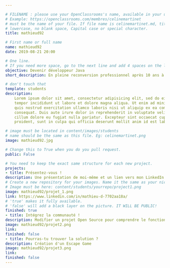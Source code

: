 ```yaml
---

# FILENAME : please use your OpenClassrooms's name, available in your url.
# Example: https://openclassrooms.com/membres/celinemartinet
# must be the name of your file. If file name is celinemartinet.md, title is celinemartinet.
# lowercase, no blank space, Capital case or special character.
title: mathieud92

# First name or full name
name: mathieud92
date: 2019-08-21 20:00

# One line.
# If you need more space, go to the next line and add 4 spaces on the left, as in 'description'.
objective: Devenir développeur Java
short_description: En pleine reconversion professionnel après 10 ans à être Aide-Soignant

# don't touch that
template: students
description:
    Lorem ipsum dolor sit amet, consectetur adipisicing elit, sed do eiusmod
    tempor incididunt ut labore et dolore magna aliqua. Ut enim ad minim veniam,
    quis nostrud exercitation ullamco laboris nisi ut aliquip ex ea commodo
    consequat. Duis aute irure dolor in reprehenderit in voluptate velit esse
    cillum dolore eu fugiat nulla pariatur. Excepteur sint occaecat cupidatat non
    proident, sunt in culpa qui officia deserunt mollit anim id est laborum.

# image must be located in content/images/students
# name should be the same as this file. Eg: celinemartinet.png
image: mathieud92.jpg

# Change this to True when you do you pull request.
public: False

# You need to keep the exact same structure for each new project.
projects:
- title: Présentez-vous !
description: Une présentation de moi-même et un lien vers mon LinkedIn.
# Create a new repository for your images. Name it the same as your nickname and profile picture.
# Image must be here: content/students/yourrepo/project1.png
image: mathieud92/projet_1.png
link: https://www.linkedin.com/in/mathieu-d-7702aa18a/
# 'true' makes it fully available.
# 'false' will add a black layer on the picture. IT WILL BE PUBLIC!
finished: true
- title: Intégrez la communauté !
description: Modifier un projet Open Source pour comprendre le fonctionnement de Git, de Github et des pull requests. 
image: mathieud92/projet2.png
link: 
finished: false
- title: Pourras-tu trouver la solution ?
description: Création d'un Escape Game
image: mathieud92/projet3.png
link: 
finished: false
---
```

